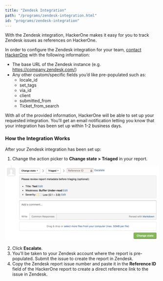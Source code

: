 ```yaml
---
title: "Zendesk Integration"
path: "/programs/zendesk-integration.html"
id: "programs/zendesk-integration"
---
```


With the Zendesk integration, HackerOne makes it easy for you to track Zendesk issues as references on HackerOne.

In order to configure the Zendesk integration for your team, [contact HackerOne](https://support.hackerone.com/hc/en-us/requests/new) with the following information:  

* The base URL of the Zendesk instance (e.g. https://company.zendesk.com/)
* Any other custom/specific fields you’d like pre-populated such as:
  * locale_id
  * set_tags
  * via_id
  * client
  * submitted_from
  * Ticket_from_search

With all of the provided information, HackerOne will be able to set up your requested integration. You’ll get an email notification letting you know that your integration has been set up within 1-2 business days.

### How the Integration Works
After your Zendesk integration has been set up:
1. Change the action picker to **Change state > Triaged** in your report.

![integrations](./images/integrations.png)

2. Click **Escalate**.
3. You’ll be taken to your Zendesk account where the report is pre-populated. Submit the issue to create the report in Zendesk.
4. Copy the Zendesk report issue number and paste it in the **Reference ID** field of the HackerOne report to create a direct reference link to the issue in Zendesk.  
